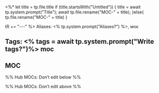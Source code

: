 <%*
  let title = tp.file.title
  if (title.startsWith("Untitled")) {
    title = await tp.system.prompt("Title");
    await tp.file.rename("MOC-" + title);
  }else{
	  tp.file.rename("MOC-" + title)
  } 
  
  tR += "---"
%>
Aliases: <% tp.system.prompt("Aliases?") %>, мок

Tags: <% tags = await tp.system.prompt("Write tags?")%> moc
---




## MOC

%% Hub MOCs: Don’t edit below  %%

%% Hub MOCs: Don’t edit above  %%
